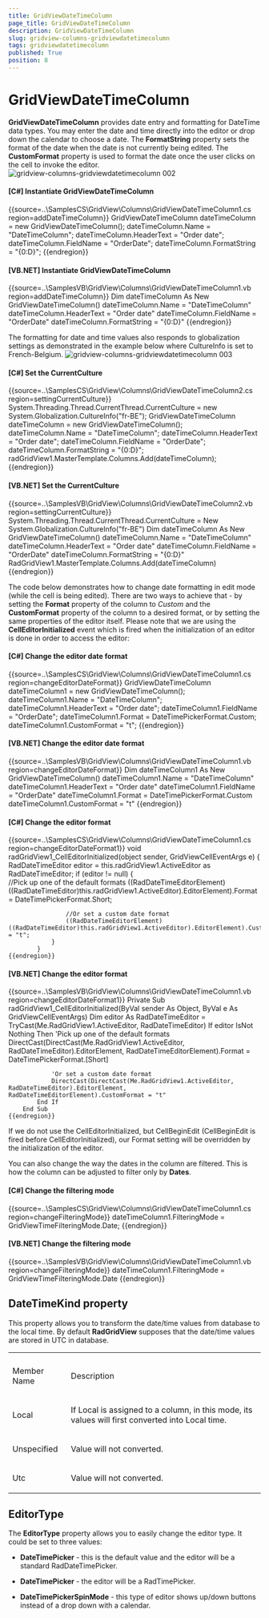 ```yaml
---
title: GridViewDateTimeColumn
page_title: GridViewDateTimeColumn
description: GridViewDateTimeColumn
slug: gridview-columns-gridviewdatetimecolumn
tags: gridviewdatetimecolumn
published: True
position: 8
---
```


# GridViewDateTimeColumn



__GridViewDateTimeColumn__ provides date entry and formatting for
        DateTime data types. You may enter the date and time directly into the editor or drop down
        the calendar to choose a date. The __FormatString__ property sets the
        format of the date when the date is not currently being edited.
        The __CustomFormat__ property is used to format the date once the user
        clicks on the cell to invoke the editor.
      ![gridview-columns-gridviewdatetimecolumn 002](images/gridview-columns-gridviewdatetimecolumn002.png)

#### __[C#] Instantiate GridViewDateTimeColumn__

{{source=..\SamplesCS\GridView\Columns\GridViewDateTimeColumn1.cs region=addDateTimeColumn}}
	            GridViewDateTimeColumn dateTimeColumn = new GridViewDateTimeColumn();
	            dateTimeColumn.Name = "DateTimeColumn";
	            dateTimeColumn.HeaderText = "Order date";
	            dateTimeColumn.FieldName = "OrderDate";
	            dateTimeColumn.FormatString = "{0:D}";
	{{endregion}}



#### __[VB.NET] Instantiate GridViewDateTimeColumn__

{{source=..\SamplesVB\GridView\Columns\GridViewDateTimeColumn1.vb region=addDateTimeColumn}}
	        Dim dateTimeColumn As New GridViewDateTimeColumn()
	        dateTimeColumn.Name = "DateTimeColumn"
	        dateTimeColumn.HeaderText = "Order date"
	        dateTimeColumn.FieldName = "OrderDate"
	        dateTimeColumn.FormatString = "{0:D}"
	{{endregion}}



The formatting for date and time values also responds to globalization settings as
        demonstrated in the example below where CultureInfo is set to French-Belgium.
      ![gridview-columns-gridviewdatetimecolumn 003](images/gridview-columns-gridviewdatetimecolumn003.png)

#### __[C#] Set the CurrentCulture__

{{source=..\SamplesCS\GridView\Columns\GridViewDateTimeColumn2.cs region=settingCurrentCulture}}
	            System.Threading.Thread.CurrentThread.CurrentCulture = new System.Globalization.CultureInfo("fr-BE");
	            GridViewDateTimeColumn dateTimeColumn = new GridViewDateTimeColumn();
	            dateTimeColumn.Name = "DateTimeColumn";
	            dateTimeColumn.HeaderText = "Order date";
	            dateTimeColumn.FieldName = "OrderDate";
	            dateTimeColumn.FormatString = "{0:D}";
	            radGridView1.MasterTemplate.Columns.Add(dateTimeColumn);
	{{endregion}}



#### __[VB.NET] Set the CurrentCulture__

{{source=..\SamplesVB\GridView\Columns\GridViewDateTimeColumn2.vb region=settingCurrentCulture}}
	        System.Threading.Thread.CurrentThread.CurrentCulture = New System.Globalization.CultureInfo("fr-BE")
	        Dim dateTimeColumn As New GridViewDateTimeColumn()
	        dateTimeColumn.Name = "DateTimeColumn"
	        dateTimeColumn.HeaderText = "Order date"
	        dateTimeColumn.FieldName = "OrderDate"
	        dateTimeColumn.FormatString = "{0:D}"
	        RadGridView1.MasterTemplate.Columns.Add(dateTimeColumn)
	{{endregion}}



The code below demonstrates how to change date formatting in edit mode (while the cell is
        being edited). There are two ways to achieve that - by setting the __Format__ property of the column to *Custom*
        and the __CustomFormat__ property of the column to a desired format, or by setting the same properties of the editor itself.
        Please note that we are using the
        __CellEditorInitialized__ event which is fired when the initialization
        of an editor is done in order to access the editor:
      

#### __[C#] Change the editor date format__

{{source=..\SamplesCS\GridView\Columns\GridViewDateTimeColumn1.cs region=changeEditorDateFormat}}
	            GridViewDateTimeColumn dateTimeColumn1 = new GridViewDateTimeColumn();
	            dateTimeColumn1.Name = "DateTimeColumn";
	            dateTimeColumn1.HeaderText = "Order date";
	            dateTimeColumn1.FieldName = "OrderDate";
	            dateTimeColumn1.Format = DateTimePickerFormat.Custom;
	            dateTimeColumn1.CustomFormat = "t";
	{{endregion}}



#### __[VB.NET] Change the editor date format__

{{source=..\SamplesVB\GridView\Columns\GridViewDateTimeColumn1.vb region=changeEditorDateFormat}}
	        Dim dateTimeColumn1 As New GridViewDateTimeColumn()
	        dateTimeColumn1.Name = "DateTimeColumn"
	        dateTimeColumn1.HeaderText = "Order date"
	        dateTimeColumn1.FieldName = "OrderDate"
	        dateTimeColumn1.Format = DateTimePickerFormat.Custom
	        dateTimeColumn1.CustomFormat = "t"
	{{endregion}}



#### __[C#] Change the editor format__

{{source=..\SamplesCS\GridView\Columns\GridViewDateTimeColumn1.cs region=changeEditorDateFormat1}}
	        void radGridView1_CellEditorInitialized(object sender, GridViewCellEventArgs e)
	        {
	            RadDateTimeEditor editor = this.radGridView1.ActiveEditor as RadDateTimeEditor;
	            if (editor != null)
	            {   
	                //Pick up one of the default formats
	                ((RadDateTimeEditorElement)((RadDateTimeEditor)this.radGridView1.ActiveEditor).EditorElement).Format = DateTimePickerFormat.Short;
	                
	                //Or set a custom date format
	                ((RadDateTimeEditorElement)((RadDateTimeEditor)this.radGridView1.ActiveEditor).EditorElement).CustomFormat = "t";
	            }
	        }
	{{endregion}}



#### __[VB.NET] Change the editor format__

{{source=..\SamplesVB\GridView\Columns\GridViewDateTimeColumn1.vb region=changeEditorDateFormat1}}
	    Private Sub radGridView1_CellEditorInitialized(ByVal sender As Object, ByVal e As GridViewCellEventArgs)
	        Dim editor As RadDateTimeEditor = TryCast(Me.RadGridView1.ActiveEditor, RadDateTimeEditor)
	        If editor IsNot Nothing Then
	            'Pick up one of the default formats
	            DirectCast(DirectCast(Me.RadGridView1.ActiveEditor, RadDateTimeEditor).EditorElement, RadDateTimeEditorElement).Format = DateTimePickerFormat.[Short]
	
	            'Or set a custom date format
	            DirectCast(DirectCast(Me.RadGridView1.ActiveEditor, RadDateTimeEditor).EditorElement, RadDateTimeEditorElement).CustomFormat = "t"
	        End If
	    End Sub
	{{endregion}}



If we do not use the CellEditorInitialized, but CellBeginEdit (CellBeginEdit is fired before CellEditorInitialized), our Format setting will be overridden by the initialization of the editor. 

You can also change the way the dates in the column are filtered. This is how the column can be adjusted to filter only by __Dates__.
      

#### __[C#] Change the filtering mode__

{{source=..\SamplesCS\GridView\Columns\GridViewDateTimeColumn1.cs region=changeFilteringMode}}
	            dateTimeColumn1.FilteringMode = GridViewTimeFilteringMode.Date;
	{{endregion}}



#### __[VB.NET] Change the filtering mode__

{{source=..\SamplesVB\GridView\Columns\GridViewDateTimeColumn1.vb region=changeFilteringMode}}
	        dateTimeColumn1.FilteringMode = GridViewTimeFilteringMode.Date
	{{endregion}}



## DateTimeKind property

This property allows you to transform the date/time values from database to the local time. By default __RadGridView__ supposes that
          the date/time values are stored in UTC in database.
        
<table><th><tr><td>

Member Name</td><td>

Description</td></tr></th><tr><td>

Local</td><td>

If Local is assigned to a column, in this mode, its values will first converted into Local time. </td></tr><tr><td>

Unspecified</td><td>

Value will not converted.</td></tr><tr><td>

Utc</td><td>

Value will not converted.</td></tr></table>

## EditorType

The __EditorType__ property allows you to easily change the editor type. It could be set to three values:       
        

* __DateTimePicker__ - this is the default value and the editor will be a standard RadDateTimePicker.

* __DateTimePicker__ - the editor will be a RadTimePicker.
            

* __DateTimePickerSpinMode__ - this type of editor shows up/down buttons instead of a drop down with a calendar.
            
